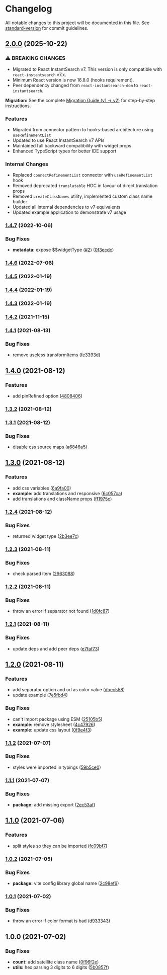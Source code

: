 # Changelog

All notable changes to this project will be documented in this file. See [standard-version](https://github.com/conventional-changelog/standard-version) for commit guidelines.

## [2.0.0](https://github.com/algolia/react-instantsearch-widget-color-refinement-list/compare/v1.4.7...v2.0.0) (2025-10-22)

### ⚠ BREAKING CHANGES

* Migrated to React InstantSearch v7. This version is only compatible with `react-instantsearch` v7.x.
* Minimum React version is now 16.8.0 (hooks requirement).
* Peer dependency changed from `react-instantsearch-dom` to `react-instantsearch`.

**Migration:** See the complete [Migration Guide (v1 → v2)](./MIGRATION_V1_TO_V2.md) for step-by-step instructions.

### Features

* Migrated from connector pattern to hooks-based architecture using `useRefinementList`
* Updated to use React InstantSearch v7 APIs
* Maintained full backward compatibility with widget props
* Enhanced TypeScript types for better IDE support

### Internal Changes

* Replaced `connectRefinementList` connector with `useRefinementList` hook
* Removed deprecated `translatable` HOC in favour of direct translation props
* Removed `createClassNames` utility, implemented custom class name builder
* Updated all internal dependencies to v7 equivalents
* Updated example application to demonstrate v7 usage

### [1.4.7](https://github.com/algolia/react-instantsearch-widget-color-refinement-list/compare/v1.4.6...v1.4.7) (2022-10-06)


### Bug Fixes

* **metadata:** expose $$widgetType ([#2](https://github.com/algolia/react-instantsearch-widget-color-refinement-list/issues/2)) ([0f3ecdc](https://github.com/algolia/react-instantsearch-widget-color-refinement-list/commit/0f3ecdc44f3e2dbf27b97ad862d1b87005d21099))

### [1.4.6](https://github.com/algolia/react-instantsearch-widget-color-refinement-list/compare/v1.4.5...v1.4.6) (2022-07-06)

### [1.4.5](https://github.com/algolia/react-instantsearch-widget-color-refinement-list/compare/v1.4.4...v1.4.5) (2022-01-19)

### [1.4.4](https://github.com/algolia/react-instantsearch-widget-color-refinement-list/compare/v1.4.3...v1.4.4) (2022-01-19)

### [1.4.3](https://github.com/algolia/react-instantsearch-widget-color-refinement-list/compare/v1.4.2...v1.4.3) (2022-01-19)

### [1.4.2](https://github.com/algolia/react-instantsearch-widget-color-refinement-list/compare/v1.4.1...v1.4.2) (2021-11-15)

### [1.4.1](https://github.com/algolia/react-instantsearch-widget-color-refinement-list/compare/v1.4.0...v1.4.1) (2021-08-13)


### Bug Fixes

* remove useless transformItems ([fe3393d](https://github.com/algolia/react-instantsearch-widget-color-refinement-list/commit/fe3393d47ea5924aceb829ba676610761547a4cb))

## [1.4.0](https://github.com/algolia/react-instantsearch-widget-color-refinement-list/compare/v1.3.2...v1.4.0) (2021-08-12)


### Features

* add pinRefined option ([4808406](https://github.com/algolia/react-instantsearch-widget-color-refinement-list/commit/48084061b20fe8086c3dabe3e90304dcb0d3f1f1))

### [1.3.2](https://github.com/algolia/react-instantsearch-widget-color-refinement-list/compare/v1.3.1...v1.3.2) (2021-08-12)

### [1.3.1](https://github.com/algolia/react-instantsearch-widget-color-refinement-list/compare/v1.3.0...v1.3.1) (2021-08-12)


### Bug Fixes

* disable css source maps ([a6846a5](https://github.com/algolia/react-instantsearch-widget-color-refinement-list/commit/a6846a5b5ddc8ece927a9f48a48df9dc4faa82b3))

## [1.3.0](https://github.com/algolia/react-instantsearch-widget-color-refinement-list/compare/v1.2.4...v1.3.0) (2021-08-12)


### Features

* add css variables ([6a9fa00](https://github.com/algolia/react-instantsearch-widget-color-refinement-list/commit/6a9fa00c5dbcb85227b8199729726078e2b675f9))
* **example:** add translations and responsive ([6c057ca](https://github.com/algolia/react-instantsearch-widget-color-refinement-list/commit/6c057ca4f7851145935ca7c705b1ac622005c431))
* add translations and className props ([ff1975c](https://github.com/algolia/react-instantsearch-widget-color-refinement-list/commit/ff1975cd6ac0331eb59847c519b879d46ca49344))

### [1.2.4](https://github.com/algolia/react-instantsearch-widget-color-refinement-list/compare/v1.2.3...v1.2.4) (2021-08-12)


### Bug Fixes

* returned widget type ([2b3ee7c](https://github.com/algolia/react-instantsearch-widget-color-refinement-list/commit/2b3ee7c1e04c78e2674b91afd8ffd530ceb87ce0))

### [1.2.3](https://github.com/algolia/react-instantsearch-widget-color-refinement-list/compare/v1.2.2...v1.2.3) (2021-08-11)


### Bug Fixes

* check parsed item ([2963088](https://github.com/algolia/react-instantsearch-widget-color-refinement-list/commit/2963088a119b04684f3064cad7e2fffff0effa6f))

### [1.2.2](https://github.com/algolia/react-instantsearch-widget-color-refinement-list/compare/v1.2.1...v1.2.2) (2021-08-11)


### Bug Fixes

* throw an error if separator not found ([1d0fc87](https://github.com/algolia/react-instantsearch-widget-color-refinement-list/commit/1d0fc87cb8f432136708d83cee9b33cd703caca2))

### [1.2.1](https://github.com/algolia/react-instantsearch-widget-color-refinement-list/compare/v1.2.0...v1.2.1) (2021-08-11)


### Bug Fixes

* update deps and add peer deps ([e7faf73](https://github.com/algolia/react-instantsearch-widget-color-refinement-list/commit/e7faf7359a7b0634d2fc047efca2bb5a9a4712c4))

## [1.2.0](https://github.com/algolia/react-instantsearch-widget-color-refinement-list/compare/v1.1.2...v1.2.0) (2021-08-11)


### Features

* add separator option and url as color value ([dbec558](https://github.com/algolia/react-instantsearch-widget-color-refinement-list/commit/dbec558731ea9b14fb7c7a0445b3e15cbbfca554))
* update example ([7e5fbd4](https://github.com/algolia/react-instantsearch-widget-color-refinement-list/commit/7e5fbd4fb90ad947e7ebdf291348537c60b48e50))


### Bug Fixes

* can't import package using ESM ([25105b5](https://github.com/algolia/react-instantsearch-widget-color-refinement-list/commit/25105b597585d30263bd2b08506415f3b86ab0ef))
* **example:** remove stylesheet ([4c47926](https://github.com/algolia/react-instantsearch-widget-color-refinement-list/commit/4c479264b118e120dd5410ad1e83f36c3686da0f))
* **example:** update css layout ([0f9e4f3](https://github.com/algolia/react-instantsearch-widget-color-refinement-list/commit/0f9e4f3c51f82c449698428cc4dd19bf15065d9e))

### [1.1.2](https://github.com/algolia/react-instantsearch-widget-color-refinement-list/compare/v1.1.1...v1.1.2) (2021-07-07)


### Bug Fixes

* styles were imported in typings ([59b5ce0](https://github.com/algolia/react-instantsearch-widget-color-refinement-list/commit/59b5ce067141fb518ed34d0bc13d7ca48bf1031f))

### [1.1.1](https://github.com/algolia/react-instantsearch-widget-color-refinement-list/compare/v1.1.0...v1.1.1) (2021-07-07)


### Bug Fixes

* **package:** add missing export ([2ec53af](https://github.com/algolia/react-instantsearch-widget-color-refinement-list/commit/2ec53af4ba875a2b74dea9ac62273765eac8429d))

## [1.1.0](https://github.com/algolia/react-instantsearch-widget-color-refinement-list/compare/v1.0.2...v1.1.0) (2021-07-06)


### Features

* split styles so they can be imported ([fc09bf7](https://github.com/algolia/react-instantsearch-widget-color-refinement-list/commit/fc09bf7440fc5ee57408dcfef93b7f7e9e3adc3c))

### [1.0.2](https://github.com/algolia/react-instantsearch-widget-color-refinement-list/compare/v1.0.1...v1.0.2) (2021-07-05)


### Bug Fixes

* **package:** vite config library global name ([2c98ef6](https://github.com/algolia/react-instantsearch-widget-color-refinement-list/commit/2c98ef68257e4bfb39d079512754bdd16027005f))

### [1.0.1](https://github.com/algolia/react-instantsearch-widget-color-refinement-list/compare/v1.0.0...v1.0.1) (2021-07-02)


### Bug Fixes

* throw an error if color format is bad ([d933343](https://github.com/algolia/react-instantsearch-widget-color-refinement-list/commit/d9333436f45c3063f479d18ec94e09a12b0b6a7d))

## 1.0.0 (2021-07-02)


### Bug Fixes

* **count:** add satellite class name ([0f96f2e](https://github.com/algolia/react-instantsearch-widget-color-refinement-list/commit/0f96f2ed3e07a85ac168d4251ff5f4d1151d76f6))
* **utils:** hex parsing 3 digits to 6 digits ([5b0857f](https://github.com/algolia/react-instantsearch-widget-color-refinement-list/commit/5b0857fef1488f5a947d2645e86b40c6a0313945))
